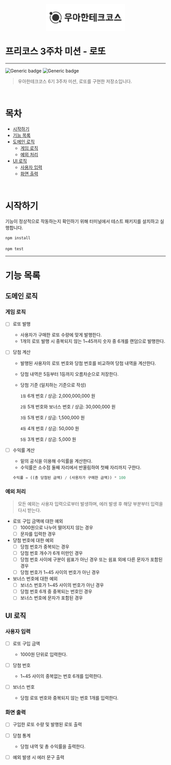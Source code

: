<p align="center">
    <img src="./woowacourse.png" alt="우아한테크코스" width="250px">
</p>

# 프리코스 3주차 미션 - 로또

---

![Generic badge](https://img.shields.io/badge/precourse-week3-green.svg)
![Generic badge](https://img.shields.io/badge/version-1.0.1-blue.svg)

> 우아한테크코스 6기 3주차 미션, 로또를 구현한 저장소입니다.

<br/>

# 목차 

- [시작하기](#시작하기)
- [기능 목록](#기능-목록)
- [도메인 로직](#도메인-로직)
    - [게임 로직](#게임-로직)
    - [예외 처리](#예외-처리)
- [UI 로직](#UI-로직)
    - [사용자 입력](#사용자-입력)
    - [화면 출력](#화면-출력)

<br/>

# 시작하기

기능이 정상적으로 작동하는지 확인하기 위해 터미널에서 테스트 패키지를 설치하고 실행합니다.

```javascript
npm install

npm test
```

---

# 기능 목록

## 도메인 로직

### 게임 로직

- [ ] 로또 발행 
    - 사용자가 구매한 로또 수량에 맞게 발행한다.
    - 1개의 로또 발행 시 중복되지 않는 1~45까지 숫자 중 6개를 랜덤으로 발행한다.

- [ ] 당첨 계산 
    - 발행된 사용자의 로또 번호와 당첨 번호를 비교하여 당첨 내역을 계산한다.
    - 당첨 내역은 5등부터 1등까지 오름차순으로 저장한다. 
    - 당첨 기준 (일치하는 기준으로 작성)

        `1등` 6개 번호 / 상금: 2,000,000,000 원 <br/>

        `2등` 5개 번호와 보너스 번호 / 상금: 30,000,000 원 <br/>

        `3등` 5개 번호 / 상금: 1,500,000 원 <br/>
        
        `4등` 4개 번호 / 상금: 50,000 원 <br/>

        `5등` 3개 번호 / 상금: 5,000 원 <br/>

- [ ] 수익률 계산
    - 밑의 공식을 이용해 수익률을 계산한다.
    - 수익률은 소수점 둘째 자리에서 반올림하여 첫째 자리까지 구한다. 
    ```javascript
    수익률 = ((총 당첨된 금액) / (사용자가 구매한 금액)) * 100
    ```

### 예외 처리

> 모든 예외는 사용자 입력으로부터 발생하며, 에러 발생 후 해당 부분부터 입력을 다시 받는다.

- 로또 구입 금액에 대한 예외
    - [ ] 1000원으로 나누어 떨어지지 않는 경우
    - [ ] 문자를 입력한 경우

- 댱첨 번호에 대한 예외 
    - [ ] 당첨 번호가 중복되는 경우
    - [ ] 당첨 번호 개수가 6개 미만인 경우
    - [ ] 당첨 번호 사이에 구분이 쉼표가 아닌 경우 또는 쉼표 외에 다른 문자가 포함된 경우
    - [ ] 당첨 번호가 1~45 사이의 번호가 아닌 경우

- 보너스 번호에 대한 예외
    - [ ] 보너스 번호가 1~45 사이의 번호가 아닌 경우
    - [ ] 당첨 번호 6개 중 중복되는 번호인 경우 
    - [ ] 보너스 번호에 문자가 포함된 경우 

## UI 로직

### 사용자 입력

- [ ] 로또 구입 금액
    - 1000원 단위로 입력한다.

- [ ] 당첨 번호
    - 1~45 사이의 중복없는 번호 6개를 입력한다.

- [ ] 보너스 번호
    - 당첨 로또 번호와 중복되지 않는 번호 1개를 입력한다.

### 화면 출력

- [ ] 구입한 로또 수량 및 발행된 로또 출력

- [ ] 당첨 통계 
    - 당첨 내역 및 총 수익률을 출력한다.

- [ ] 예외 발생 시 에러 문구 출력
